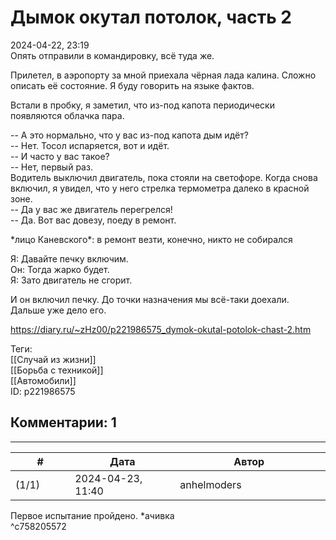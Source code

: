 Дымок окутал потолок, часть 2
=============================

  
2024-04-22, 23:19  
 Опять отправили в командировку, всё туда же.   
   
 Прилетел, в аэропорту за мной приехала чёрная лада калина. Сложно описать её состояние. Я буду говорить на языке фактов.   
   
 Встали в пробку, я заметил, что из-под капота периодически появляются облачка пара.   
   
 -- А это нормально, что у вас из-под капота дым идёт?   
 -- Нет. Тосол испаряется, вот и идёт.   
 -- И часто у вас такое?   
 -- Нет, первый раз.   
 Водитель выключил двигатель, пока стояли на светофоре. Когда снова включил, я увидел, что у него стрелка термометра далеко в красной зоне.   
 -- Да у вас же двигатель перегрелся!   
 -- Да. Вот вас довезу, поеду в ремонт.   
   
 \*лицо Каневского\*: в ремонт везти, конечно, никто не собирался   
   
 Я: Давайте печку включим.   
 Он: Тогда жарко будет.   
 Я: Зато двигатель не сгорит.   
   
 И он включил печку. До точки назначения мы всё-таки доехали. Дальше уже дело его.   
  
<https://diary.ru/~zHz00/p221986575_dymok-okutal-potolok-chast-2.htm>  
  
Теги:  
[[Случай из жизни]]  
[[Борьба с техникой]]  
[[Автомобили]]  
ID: p221986575  


Комментарии: 1
--------------

  


---



|         #         |              Дата              |                     Автор                     |           ID           |
| --- | --- | --- | --- |
| (1/1) | 2024-04-23, 11:40 | anhelmoders | c758205572 |

  
 Первое испытание пройдено. \*ачивка   
 ^c758205572